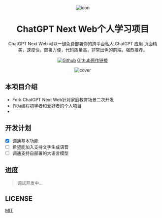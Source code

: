 <div align="center">
<img src="./docs/images/icon.svg" alt="icon"/>

<h1 align="center">ChatGPT Next Web个人学习项目</h1>

ChatGPT Next Web 可以一键免费部署你的跨平台私人 ChatGPT 应用
页面精美，速度快，部署方便，代码质量高，非常出色的前端，强烈推荐。

[![Github](https://github.githubassets.com/favicons/favicon.svg)](https://github.com/Yidadaa/ChatGPT-Next-Web)
 [Github原作链接](https://github.com/Yidadaa/ChatGPT-Next-Web)

![cover](./docs/images/cover.png)

</div>

## 本项目介绍

- Fork ChatGPT Next Web针对家庭教育场景二次开发
- 作为编程初学者和爱好者的个人项目
- 

## 开发计划
- [x] 调通基本功能
- [ ] 希望能加入支持文字生成语音
- [ ] 调通支持自部署的大语言模型

## 进度

> 调试开发中...


## LICENSE

[MIT](https://opensource.org/license/mit/)
